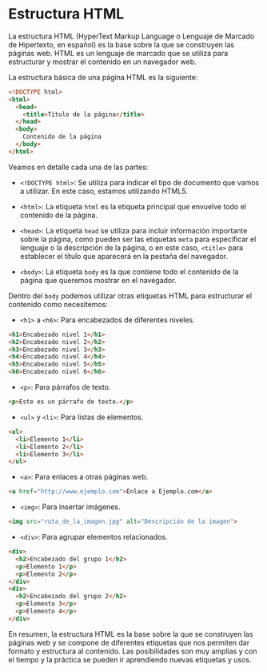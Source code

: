   
  # Estructura HTML

La estructura HTML (HyperText Markup Language o Lenguaje de Marcado de Hipertexto, en español) es la base sobre la que se construyen las páginas web. HTML es un lenguaje de marcado que se utiliza para estructurar y mostrar el contenido en un navegador web.

La estructura básica de una página HTML es la siguiente:

```html
<!DOCTYPE html>
<html>
  <head>
    <title>Título de la página</title>
  </head>
  <body>
    Contenido de la página
  </body>
</html>
```

Veamos en detalle cada una de las partes:

- `<!DOCTYPE html>`: Se utiliza para indicar el tipo de documento que vamos a utilizar. En este caso, estamos utilizando HTML5.

- `<html>`: La etiqueta `html` es la etiqueta principal que envuelve todo el contenido de la página.

- `<head>`: La etiqueta `head` se utiliza para incluir información importante sobre la página, como pueden ser las etiquetas `meta` para especificar el lenguaje o la descripción de la página, o en este caso, `<title>` para establecer el título que aparecerá en la pestaña del navegador.

- `<body>`: La etiqueta `body` es la que contiene todo el contenido de la página que queremos mostrar en el navegador.

Dentro del `body` podemos utilizar otras etiquetas HTML para estructurar el contenido como necesitemos:

- `<h1>` a `<h6>`: Para encabezados de diferentes niveles.

```html
<h1>Encabezado nivel 1</h1>
<h2>Encabezado nivel 2</h2>
<h3>Encabezado nivel 3</h3>
<h4>Encabezado nivel 4</h4>
<h5>Encabezado nivel 5</h5>
<h6>Encabezado nivel 6</h6>
```

- `<p>`: Para párrafos de texto.

```html
<p>Este es un párrafo de texto.</p>
```

- `<ul>` y `<li>`: Para listas de elementos.

```html
<ul>
  <li>Elemento 1</li>
  <li>Elemento 2</li>
  <li>Elemento 3</li>
</ul>
```

- `<a>`: Para enlaces a otras páginas web.

```html
<a href="http://www.ejemplo.com">Enlace a Ejemplo.com</a>
```

- `<img>`: Para insertar imágenes.

```html
<img src="ruta_de_la_imagen.jpg" alt="Descripción de la imagen">
```

- `<div>`: Para agrupar elementos relacionados.

```html
<div>
  <h2>Encabezado del grupo 1</h2>
  <p>Elemento 1</p>
  <p>Elemento 2</p>
</div>
<div>
  <h2>Encabezado del grupo 2</h2>
  <p>Elemento 3</p>
  <p>Elemento 4</p>
</div>
```

En resumen, la estructura HTML es la base sobre la que se construyen las páginas web y se compone de diferentes etiquetas que nos permiten dar formato y estructura al contenido. Las posibilidades son muy amplias y con el tiempo y la práctica se pueden ir aprendiendo nuevas etiquetas y usos.  
